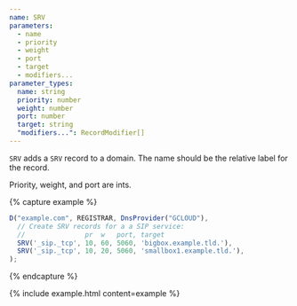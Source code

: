 ```yaml
---
name: SRV
parameters:
  - name
  - priority
  - weight
  - port
  - target
  - modifiers...
parameter_types:
  name: string
  priority: number
  weight: number
  port: number
  target: string
  "modifiers...": RecordModifier[]
---
```


`SRV` adds a `SRV` record to a domain. The name should be the relative label for the record.

Priority, weight, and port are ints.

{% capture example %}
```javascript
D("example.com", REGISTRAR, DnsProvider("GCLOUD"),
  // Create SRV records for a a SIP service:
  //               pr  w   port, target
  SRV('_sip._tcp', 10, 60, 5060, 'bigbox.example.tld.'),
  SRV('_sip._tcp', 10, 20, 5060, 'smallbox1.example.tld.'),
);
```
{% endcapture %}

{% include example.html content=example %}
